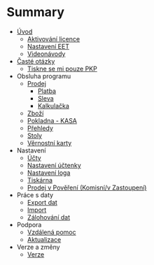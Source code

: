 # Summary

* [Úvod](README.md)
   * [Aktivování licence](settings/license/license.md)
   * [Nastavení EET](settings/companyEET/companyEET.md)
   * [Videonávody](videonavody.md)
* [Časté otázky](faq.md)
   * [Tiskne se mi pouze PKP](pkp.md)
* Obsluha programu
   * [Prodej](command/sale/sale.md)
       * [Platba](command/sale/payment.md)
       * [Sleva](command/sale/discount.md)
       * [Kalkulačka](command/sale/calculator/calculator.md)
   * [Zboží](command/items/items.md)
   * [Pokladna - KASA](command/cashRegister/cashRegister.md)
   * [Přehledy](command/reports/reports.md)
   * [Stoly](command/tables/tables.md)
   * [Věrnostní karty](command/loyaltyCards/loyaltyCards.md)
* Nastavení
   * [Účty](settings/accounts/accounts.md)
   * [Nastavení účtenky](settings/receiptSettings/receiptSettings.md)
   * [Nastavení loga](settings/logo/logo.md)
   * [Tiskárna](settings/printer/printer.md)
   * [Prodej v Pověření (Komisní/v Zastoupení)](settings/receiptSettings/appoitingReceipt.md)
* Práce s daty
   * [Export dat](data/export/export.md)
   * [Import](data/import/import.md)
   * [Zálohování dat](data/config/config.md)
* Podpora
   * [Vzdálená pomoc](support/assistance/assistance.md)
   * [Aktualizace](support/update/update.md)
* Verze a změny
   * [Verze](versions/versions.md)

